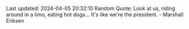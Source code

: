 Last updated: 2024-04-05 20:32:10
Random Quote: Look at us, riding around in a limo, eating hot dogs... It's like we're the president. - Marshall Eriksen